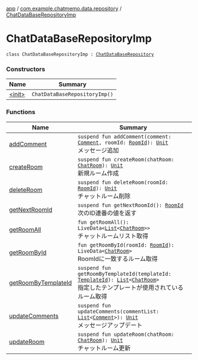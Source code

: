 [app](../../index.md) / [com.example.chatmemo.data.repository](../index.md) / [ChatDataBaseRepositoryImp](./index.md)

# ChatDataBaseRepositoryImp

`class ChatDataBaseRepositoryImp : `[`ChatDataBaseRepository`](../-chat-data-base-repository/index.md)

### Constructors

| Name | Summary |
|---|---|
| [&lt;init&gt;](-init-.md) | `ChatDataBaseRepositoryImp()` |

### Functions

| Name | Summary |
|---|---|
| [addComment](add-comment.md) | `suspend fun addComment(comment: `[`Comment`](../../com.example.chatmemo.domain.model.value/-comment/index.md)`, roomId: `[`RoomId`](../../com.example.chatmemo.domain.model.value/-room-id/index.md)`): `[`Unit`](https://kotlinlang.org/api/latest/jvm/stdlib/kotlin/-unit/index.html)<br>メッセージ追加 |
| [createRoom](create-room.md) | `suspend fun createRoom(chatRoom: `[`ChatRoom`](../../com.example.chatmemo.domain.model.entity/-chat-room/index.md)`): `[`Unit`](https://kotlinlang.org/api/latest/jvm/stdlib/kotlin/-unit/index.html)<br>新規ルーム作成 |
| [deleteRoom](delete-room.md) | `suspend fun deleteRoom(roomId: `[`RoomId`](../../com.example.chatmemo.domain.model.value/-room-id/index.md)`): `[`Unit`](https://kotlinlang.org/api/latest/jvm/stdlib/kotlin/-unit/index.html)<br>チャットルーム削除 |
| [getNextRoomId](get-next-room-id.md) | `suspend fun getNextRoomId(): `[`RoomId`](../../com.example.chatmemo.domain.model.value/-room-id/index.md)<br>次のID連番の値を返す |
| [getRoomAll](get-room-all.md) | `fun getRoomAll(): LiveData<`[`List`](https://kotlinlang.org/api/latest/jvm/stdlib/kotlin.collections/-list/index.html)`<`[`ChatRoom`](../../com.example.chatmemo.domain.model.entity/-chat-room/index.md)`>>`<br>チャットルームリスト取得 |
| [getRoomById](get-room-by-id.md) | `fun getRoomById(roomId: `[`RoomId`](../../com.example.chatmemo.domain.model.value/-room-id/index.md)`): LiveData<`[`ChatRoom`](../../com.example.chatmemo.domain.model.entity/-chat-room/index.md)`>`<br>RoomIdに一致するルーム取得 |
| [getRoomByTemplateId](get-room-by-template-id.md) | `suspend fun getRoomByTemplateId(templateId: `[`TemplateId`](../../com.example.chatmemo.domain.model.value/-template-id/index.md)`): `[`List`](https://kotlinlang.org/api/latest/jvm/stdlib/kotlin.collections/-list/index.html)`<`[`ChatRoom`](../../com.example.chatmemo.domain.model.entity/-chat-room/index.md)`>`<br>指定したテンプレートが使用されているルーム取得 |
| [updateComments](update-comments.md) | `suspend fun updateComments(commentList: `[`List`](https://kotlinlang.org/api/latest/jvm/stdlib/kotlin.collections/-list/index.html)`<`[`Comment`](../../com.example.chatmemo.domain.model.value/-comment/index.md)`>): `[`Unit`](https://kotlinlang.org/api/latest/jvm/stdlib/kotlin/-unit/index.html)<br>メッセージアップデート |
| [updateRoom](update-room.md) | `suspend fun updateRoom(chatRoom: `[`ChatRoom`](../../com.example.chatmemo.domain.model.entity/-chat-room/index.md)`): `[`Unit`](https://kotlinlang.org/api/latest/jvm/stdlib/kotlin/-unit/index.html)<br>チャットルーム更新 |
